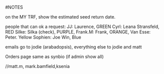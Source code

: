 #NOTES

on the MY TRF, show the estimated seed return date.

people that can ok a request:
JJ: Laurence, GREEN
Cyrl: Leana Stransfeld, RED
Silke: Silka (check), PURPLE,
Frank.M: Frank, ORANGE,
Van Esse: Peter. Yellow
Sophien: Joe Win, Blue


emails go to jodie (arabadopsis), everything else to jodie and matt

Orders page same as synbio (if admin show all)


//matt.m, mark.bamfield,ksenia